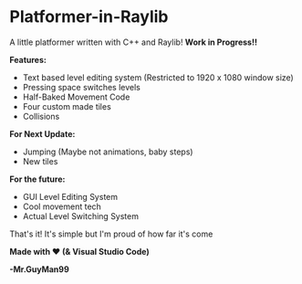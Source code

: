 # Platformer-in-Raylib
A little platformer written with C++ and Raylib!
**Work in Progress!!**

**Features:**

- Text based level editing system (Restricted to 1920 x 1080 window size)
- Pressing space switches levels
- Half-Baked Movement Code
- Four custom made tiles
- Collisions

**For Next Update:**

- Jumping (Maybe not animations, baby steps)
- New tiles

**For the future:**

  - GUI Level Editing System
  - Cool movement tech
  - Actual Level Switching System

That's it! It's simple but I'm proud of how far it's come

**Made with ❤️ (& Visual Studio Code)**

**-Mr.GuyMan99**
